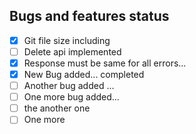 ## Bugs and features status 
- [x] Git file size including
- [ ] Delete api implemented
- [x] Response must be same for all errors... 
- [x] New Bug added... completed
- [ ] Another bug added ...
- [ ] One more bug added... 
- [ ] the another one 
- [ ] One more
